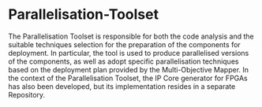 # Parallelisation-Toolset
The Parallelisation Toolset is responsible for both the code analysis and the suitable techniques selection for the preparation of the components for deployment. In particular, the tool is used to produce parallelised versions of the components, as well as adopt specific parallelisation techniques based on the deployment plan provided by the Multi-Objective Mapper. In the context of the Parallelisation Toolset, the IP Core generator for FPGAs has also been developed, but its implementation resides in a separate Repository.
